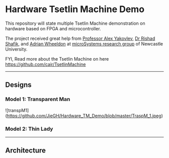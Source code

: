 # Hardware Tsetlin Machine Demo
This repository will state multiple Tsetlin Machine demonstration on hardware based on FPGA and microcontroller. 

The project received great help from [Professor Alex Yakovlev](https://www.ncl.ac.uk/engineering/staff/profile/alexyakovlev.html#background), [Dr Rishad Shafik](https://www.ncl.ac.uk/engineering/staff/profile/rishadshafik.html#background), and [Adrian Wheeldon](https://www.ncl.ac.uk/engineering/staff/profile/adrianwheeldon.html#background) at [microSystems research group](https://www.ncl.ac.uk/engineering/research/eee/microsystems/) of Newcastle University. 



FYI, Read more about the Tsetlin Machine on here https://github.com/cair/TsetlinMachine 

---
## Designs

### Model 1: Transparent Man
![transpM1]
(https://github.com/JieGH/Hardware_TM_Demo/blob/master/TraspM_1.jpeg)


### Model 2: Thin Lady

---
## Architecture 


